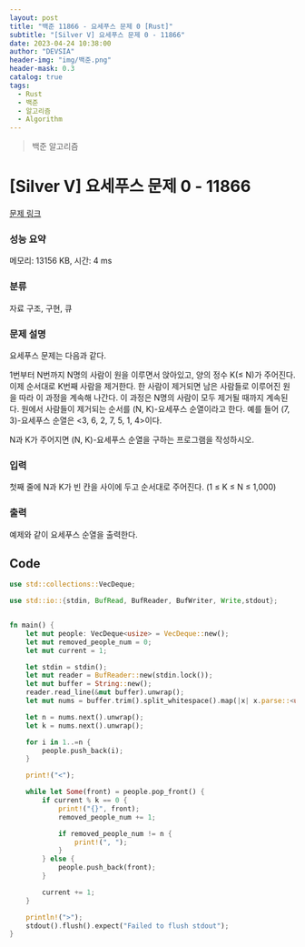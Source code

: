 ```yaml
---
layout: post
title: "백준 11866 - 요세푸스 문제 0 [Rust]"
subtitle: "[Silver V] 요세푸스 문제 0 - 11866"
date: 2023-04-24 10:38:00
author: "DEVSIA"
header-img: "img/백준.png"
header-mask: 0.3
catalog: true
tags:
  - Rust
  - 백준
  - 알고리즘
  - Algorithm
---
```


> 백준 알고리즘

# [Silver V] 요세푸스 문제 0 - 11866

[문제 링크](https://www.acmicpc.net/problem/11866)

### 성능 요약

메모리: 13156 KB, 시간: 4 ms

### 분류

자료 구조, 구현, 큐

### 문제 설명

<p>요세푸스 문제는 다음과 같다.</p>

<p>1번부터 N번까지 N명의 사람이 원을 이루면서 앉아있고, 양의 정수 K(≤ N)가 주어진다. 이제 순서대로 K번째 사람을 제거한다. 한 사람이 제거되면 남은 사람들로 이루어진 원을 따라 이 과정을 계속해 나간다. 이 과정은 N명의 사람이 모두 제거될 때까지 계속된다. 원에서 사람들이 제거되는 순서를 (N, K)-요세푸스 순열이라고 한다. 예를 들어 (7, 3)-요세푸스 순열은 <3, 6, 2, 7, 5, 1, 4>이다.</p>

<p>N과 K가 주어지면 (N, K)-요세푸스 순열을 구하는 프로그램을 작성하시오.</p>

### 입력

 <p>첫째 줄에 N과 K가 빈 칸을 사이에 두고 순서대로 주어진다. (1 ≤ K ≤ N ≤ 1,000)</p>

### 출력

 <p>예제와 같이 요세푸스 순열을 출력한다.</p>

## Code

```rs
use std::collections::VecDeque;

use std::io::{stdin, BufRead, BufReader, BufWriter, Write,stdout};


fn main() {
    let mut people: VecDeque<usize> = VecDeque::new();
    let mut removed_people_num = 0;
    let mut current = 1;

    let stdin = stdin();
    let mut reader = BufReader::new(stdin.lock());
    let mut buffer = String::new();
    reader.read_line(&mut buffer).unwrap();
    let mut nums = buffer.trim().split_whitespace().map(|x| x.parse::<usize>().unwrap());

    let n = nums.next().unwrap();
    let k = nums.next().unwrap();

    for i in 1..=n {
        people.push_back(i);
    }

    print!("<");

    while let Some(front) = people.pop_front() {
        if current % k == 0 {
            print!("{}", front);
            removed_people_num += 1;

            if removed_people_num != n {
                print!(", ");
            }
        } else {
            people.push_back(front);
        }

        current += 1;
    }

    println!(">");
    stdout().flush().expect("Failed to flush stdout");
}
```
